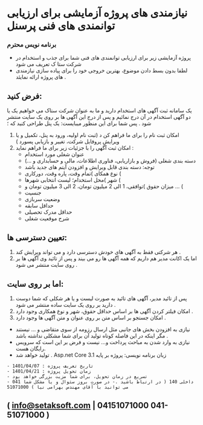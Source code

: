 # نیازمندی های پروژه آزمایشی برای ارزیابی توانمندی های فنی پرسنل 

### برنامه نویس  محترم 
 
- پروژه آزمایشی زیر برای ارزیابی توانمندی های فنی شما برای جذب و استخدام در شرکت ستا ک تعریف می شود
- لطفا بدون بسط دادن موضوع، بهترین خروجی خود را برای پیاده سازی نیازمندی های پروژه ارائه نمایئد .
## فرض کنید: 
یک سامانه ثبت آگهی های استخدام دارید و ما به عنوان شرکت ستاک می خواهیم یک یا دو آگهی استخدام در آن درج
نمائیم و پس از درج این آگهی ها بر روی یک سایت منتشر شود .
پس شما برای این منظور میبایست:
یک پنل طراحی کنید که ؛
1. امکان ثبت نام را برای ما فراهم کن د (ثبت نام اولیه، ورود به پنل، تکمیل و یا ویرایش پروفایل شرکت، تغییر و
بازیابی پسورد )
2. امکان ثبت آگهی را با جزئیات زیر برای ما فراهم نماید :
   -   عنوان شغلی مورد استخدام
   -  دسته بندی شغلی (فروش و بازاریابی، فناوری اطلاعات، مالی و حسابداری و ...) 
   - توجه: دسته بندی قابل ویرایش و افزودن آیتم های جدید باشد      
   -  نوع همکای )تمام وقت، پاره وقت، دورکاری (
   -  شهر )محل استخدام؛ لیست انتخابی شهرها (
   -  میزان حقوق )توافقی، 1 الی 2 میلیون تومان، 2 الی 3 میلیون تومان و ... (
   -  جنسیت
   -  وضعیت سربازی
   -  حداقل سابقه
   -  حداقل مدرک تحصیلی
   -  شرح موقعیت شغلی

## تعیین دسترسی ها:
1. هر شرکتی فقط به آگهی های خودش دسترسی دارد و می تواند ویرایش کند .
2. اما یک اکانت مدیر هم داریم که همه آگهی ها رو می بیند و پس از تائید وی آگهی ها بر روی سایت منتشر می شود .
## اما بر روی سایت:
  1. پس از تائید مدیر، آگهی های تائید به صورت لیست و یا هر شکلی که شما دوست دارید بر روی یک سایت ساده
منتشر می شود .
  2. امکان فیلتر کردن آگهی ها بر اساس حداقل حقوق، شهر و نوع همکاری وجود دارد .
  3. امکان جستجو بر اساس متن بر روی عنوان و متن آگهی ها وجود دارد .
   - نیازی به افزودن بخش های جانبی مثل ارسال رزومه از سوی متقاضی و ... نیستند مگر اینکه در این فاصله کوتاه تولید
آن برای شما مشکلی نداشته باشد .
   - نیازی به وارد شدن به مباحث پرداخت و... نیست و فرض بر این است که سرویس رایگان هست.
   -  تولید خواهد شد . Asp.net Core زبان برنامه نویسی: پروژه بر پایه 3.1
   
    - 1401/04/تاریخ تعریف پروژه : 07
    - 1401/04/21 : زمان تحویل پروژه 
    - تسریع در زمان تحویل، برای شما مزیت بزرگی خواهد بود 
    - 041 داخلی 140 ( در ارتباط باشید .- در صورت بروز سئوال و یا مشکل شما می توانید با آقای مهندس بهرامی نیا ) 51071000
## ( info@setaksoft.com | 04151071000  041-51071000 )
